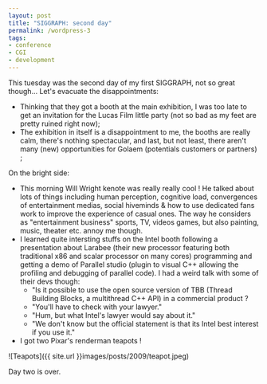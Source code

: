 ```yaml
---
layout: post
title: "SIGGRAPH: second day"
permalink: /wordpress-3
tags:
- conference
- CGI
- development
---
```


This tuesday was the second day of my first SIGGRAPH, not so great though... Let's evacuate the disappointments:
 - Thinking that they got a booth at the main exhibition, I was too late to get an invitation for the Lucas Film little party (not so bad as my feet are pretty ruined right now);
 - The exhibition in itself is a disappointment to me, the booths are really calm, there's nothing spectacular, and last, but not least, there aren't many (new) opportunities for Golaem (potentials customers or partners) ;

On the bright side:
 - This morning Will Wright kenote was really really cool ! He talked about lots of things including human perception, cognitive load, convergences of entertainment medias, social hiveminds & how to use dedicated fans work to improve the experience of casual ones. The way he considers as "entertainment business" sports, TV, videos games, but also painting, music, theater etc. annoy me though.
 - I learned quite intersting stuffs on the Intel booth following a presentation about Larabee (their new processor featuring both traditional x86 and scalar processor on many cores) programming and getting a demo of Parallel studio (plugin to visual C++ allowing the profiling and debugging of parallel code). I had a weird talk with some of their devs though:
     - "Is it possible to use the open source version of TBB (Thread Building Blocks, a multithread C++ API) in a commercial product ?
     - "You'll have to check with your lawyer."
     - "Hum, but what Intel's lawyer would say about it."
     - "We don't know but the official statement is that its Intel best interest if you use it."
 - I got two Pixar's renderman teapots !
 
 ![Teapots]({{ site.url }}images/posts/2009/teapot.jpeg)
 
 Day two is over.